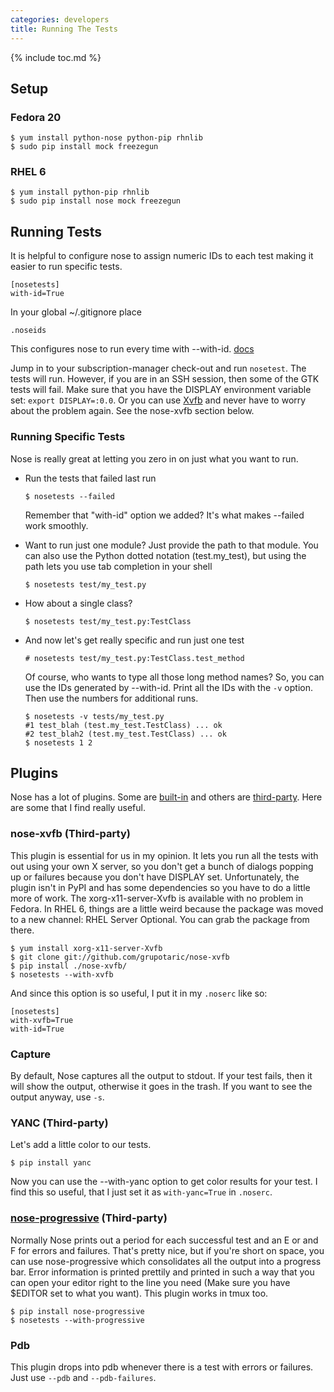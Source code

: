```yaml
---
categories: developers
title: Running The Tests
---
```

{% include toc.md %}

## Setup

### Fedora 20

```console
$ yum install python-nose python-pip rhnlib
$ sudo pip install mock freezegun
```

### RHEL 6

```console
$ yum install python-pip rhnlib
$ sudo pip install nose mock freezegun
```

## Running Tests

It is helpful to configure nose to assign numeric IDs to each test making it easier to run specific tests.

```properties
[nosetests]
with-id=True
```

In your global ~/.gitignore place
```
.noseids
```

This configures nose to run every time with --with-id.  [docs](https://nose.readthedocs.org/en/latest/plugins/testid.html)


Jump in to your subscription-manager check-out and run `nosetest`.  The tests will run.  However, if you are in an SSH session, then some of the GTK tests will fail.  Make sure that you have the DISPLAY environment variable set: `export DISPLAY=:0.0`.  Or you can use [Xvfb](http://en.wikipedia.org/wiki/Xvfb) and never have to worry about the problem again.  See the nose-xvfb section below.

### Running Specific Tests

Nose is really great at letting you zero in on just what you want to run.

  * Run the tests that failed last run

    ```console
    $ nosetests --failed
    ```
    Remember that "with-id" option we added?  It's what makes --failed work smoothly.
  * Want to run just one module?  Just provide the path to that module.  You can also use the Python dotted notation (test.my_test), but using the path lets you use tab completion in your shell

    ```console
    $ nosetests test/my_test.py
    ```
  * How about a single class?

    ```console
    $ nosetests test/my_test.py:TestClass
    ```
  * And now let's get really specific and run just one test

    ```console
    # nosetests test/my_test.py:TestClass.test_method
    ```

    Of course, who wants to type all those long method names?  So, you can use the IDs generated by --with-id.  Print all the IDs with the `-v` option.  Then use the numbers for additional runs.

    ```console
    $ nosetests -v tests/my_test.py
    #1 test_blah (test.my_test.TestClass) ... ok
    #2 test_blah2 (test.my_test.TestClass) ... ok
    $ nosetests 1 2
    ```

## Plugins

Nose has a lot of plugins.  Some are [built-in](https://nose.readthedocs.org/en/latest/plugins/builtin.html) and others are [third-party](http://nose-plugins.jottit.com/).  Here are some that I find really useful.

### nose-xvfb (Third-party)

This plugin is essential for us in my opinion.  It lets you run all the tests with out using your own X server, so you don't get a bunch of dialogs popping up or failures because you don't have DISPLAY set.  Unfortunately, the plugin isn't in PyPI and has some dependencies so you have to do a little more of work.  The xorg-x11-server-Xvfb is available with no problem in Fedora.  In RHEL 6, things are a little weird because the package was moved to a new channel: RHEL Server Optional.  You can grab the package from there.

```console
$ yum install xorg-x11-server-Xvfb
$ git clone git://github.com/grupotaric/nose-xvfb
$ pip install ./nose-xvfb/
$ nosetests --with-xvfb
```

And since this option is so useful, I put it in my `.noserc` like so:

```properties
[nosetests]
with-xvfb=True
with-id=True
```

### Capture
By default, Nose captures all the output to stdout.  If your test fails, then it will show the output, otherwise it goes in the trash.  If you want to see the output anyway, use `-s`.

### YANC (Third-party)

Let's add a little color to our tests.

```console
$ pip install yanc
```

Now you can use the --with-yanc option to get color results for your test.  I find this so useful, that I just set it as `with-yanc=True` in `.noserc`.

### [nose-progressive](https://pypi.python.org/pypi/nose-progressive/) (Third-party)

Normally Nose prints out a period for each successful test and an E or and F for errors and failures.  That's pretty nice, but if you're short on space, you can use nose-progressive which consolidates all the output into a progress bar.  Error information is printed prettily and printed in such a way that you can open your editor right to the line you need (Make sure you have $EDITOR set to what you want).  This plugin works in tmux too.

```console
$ pip install nose-progressive
$ nosetests --with-progressive
```

### Pdb

This plugin drops into pdb whenever there is a test with errors or failures.  Just use `--pdb` and `--pdb-failures`.


